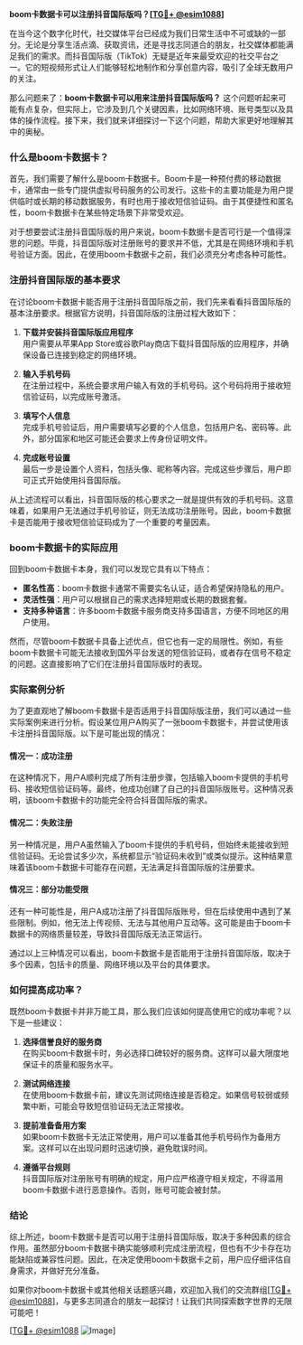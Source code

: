 **boom卡数据卡可以注册抖音国际版吗？[[TG💪+ @esim1088](https://t.me/s/esim1088)]**

在当今这个数字化时代，社交媒体平台已经成为我们日常生活中不可或缺的一部分。无论是分享生活点滴、获取资讯，还是寻找志同道合的朋友，社交媒体都能满足我们的需求。而抖音国际版（TikTok）无疑是近年来最受欢迎的社交平台之一。它的短视频形式让人们能够轻松地制作和分享创意内容，吸引了全球无数用户的关注。

那么问题来了：**boom卡数据卡可以用来注册抖音国际版吗？** 这个问题听起来可能有点复杂，但实际上，它涉及到几个关键因素，比如网络环境、账号类型以及具体的操作流程。接下来，我们就来详细探讨一下这个问题，帮助大家更好地理解其中的奥秘。

### 什么是boom卡数据卡？

首先，我们需要了解什么是boom卡数据卡。Boom卡是一种预付费的移动数据卡，通常由一些专门提供虚拟号码服务的公司发行。这些卡的主要功能是为用户提供临时或长期的移动数据服务，有时也用于接收短信验证码。由于其便捷性和匿名性，boom卡数据卡在某些特定场景下非常受欢迎。

对于想要尝试注册抖音国际版的用户来说，boom卡数据卡是否可行是一个值得深思的问题。毕竟，抖音国际版对注册账号的要求并不低，尤其是在网络环境和手机号验证方面。因此，在使用boom卡数据卡之前，我们必须充分考虑各种可能性。

### 注册抖音国际版的基本要求

在讨论boom卡数据卡能否用于注册抖音国际版之前，我们先来看看抖音国际版的基本注册要求。根据官方说明，抖音国际版的注册过程大致如下：

1. **下载并安装抖音国际版应用程序**  
   用户需要从苹果App Store或谷歌Play商店下载抖音国际版的应用程序，并确保设备已连接到稳定的网络环境。

2. **输入手机号码**  
   在注册过程中，系统会要求用户输入有效的手机号码。这个号码将用于接收短信验证码，以完成账号激活。

3. **填写个人信息**  
   完成手机号验证后，用户需要填写必要的个人信息，包括用户名、密码等。此外，部分国家和地区可能还会要求上传身份证明文件。

4. **完成账号设置**  
   最后一步是设置个人资料，包括头像、昵称等内容。完成这些步骤后，用户即可正式开始使用抖音国际版。

从上述流程可以看出，抖音国际版的核心要求之一就是提供有效的手机号码。这意味着，如果用户无法通过手机号验证，则无法成功注册账号。因此，boom卡数据卡是否能用于接收短信验证码成为了一个重要的考量因素。

### boom卡数据卡的实际应用

回到boom卡数据卡本身，我们可以发现它具有以下特点：

- **匿名性高**：boom卡数据卡通常不需要实名认证，适合希望保持隐私的用户。
- **灵活性强**：用户可以根据自己的需求选择短期或长期的数据套餐。
- **支持多种语言**：许多boom卡数据卡服务商支持多国语言，方便不同地区的用户使用。

然而，尽管boom卡数据卡具备上述优点，但它也有一定的局限性。例如，有些boom卡数据卡可能无法接收到国外平台发送的短信验证码，或者存在信号不稳定的问题。这直接影响了它们在注册抖音国际版时的表现。

### 实际案例分析

为了更直观地了解boom卡数据卡是否适用于抖音国际版注册，我们可以通过一些实际案例来进行分析。假设某位用户A购买了一张boom卡数据卡，并尝试使用该卡注册抖音国际版。以下是可能出现的情况：

#### 情况一：成功注册
在这种情况下，用户A顺利完成了所有注册步骤，包括输入boom卡提供的手机号码、接收短信验证码等。最终，他成功创建了自己的抖音国际版账号。这种情况表明，该boom卡数据卡的功能完全符合抖音国际版的需求。

#### 情况二：失败注册
另一种情况是，用户A虽然输入了boom卡提供的手机号码，但始终未能接收到短信验证码。无论尝试多少次，系统都显示“验证码未收到”或类似提示。这种结果意味着该boom卡数据卡可能存在问题，无法满足抖音国际版的注册要求。

#### 情况三：部分功能受限
还有一种可能性是，用户A成功注册了抖音国际版账号，但在后续使用中遇到了某些限制。例如，他无法上传视频、无法与其他用户互动等。这可能是由于boom卡数据卡的网络质量较差，导致抖音国际版无法正常运行。

通过以上三种情况可以看出，boom卡数据卡是否能用于注册抖音国际版，取决于多个因素，包括卡的质量、网络环境以及平台的具体要求。

### 如何提高成功率？

既然boom卡数据卡并非万能工具，那么我们应该如何提高使用它的成功率呢？以下是一些建议：

1. **选择信誉良好的服务商**  
   在购买boom卡数据卡时，务必选择口碑较好的服务商。这样可以最大限度地保证卡的质量和服务水平。

2. **测试网络连接**  
   在使用boom卡数据卡前，建议先测试网络连接是否稳定。如果信号较弱或频繁中断，可能会导致短信验证码无法正常接收。

3. **提前准备备用方案**  
   如果boom卡数据卡无法正常使用，用户可以准备其他手机号码作为备用方案。这样可以在出现问题时迅速切换，避免耽误时间。

4. **遵循平台规则**  
   抖音国际版对注册账号有明确的规定，用户应严格遵守相关规定，不得滥用boom卡数据卡进行恶意操作。否则，账号可能会被封禁。

### 结论

综上所述，boom卡数据卡是否可以用于注册抖音国际版，取决于多种因素的综合作用。虽然部分boom卡数据卡确实能够顺利完成注册流程，但也有不少卡存在功能缺陷或兼容性问题。因此，在决定使用boom卡数据卡之前，用户应仔细评估自身需求，并做好充分准备。

如果你对boom卡数据卡或其他相关话题感兴趣，欢迎加入我们的交流群组[[TG💪+ @esim1088](https://t.me/s/esim1088)]，与更多志同道合的朋友一起探讨！让我们共同探索数字世界的无限可能吧！

[[TG💪+ @esim1088](https://t.me/s/esim1088) ![Image](https://i.postimg.cc/4NQfJmqS/Snipaste-2025-05-13-00-14-12.png)]